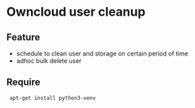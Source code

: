 # Owncloud user cleanup

## Feature
* schedule to clean user and storage on certain period of time
* adhoc bulk delete user
 
## Require
```bash
 apt-get install python3-venv